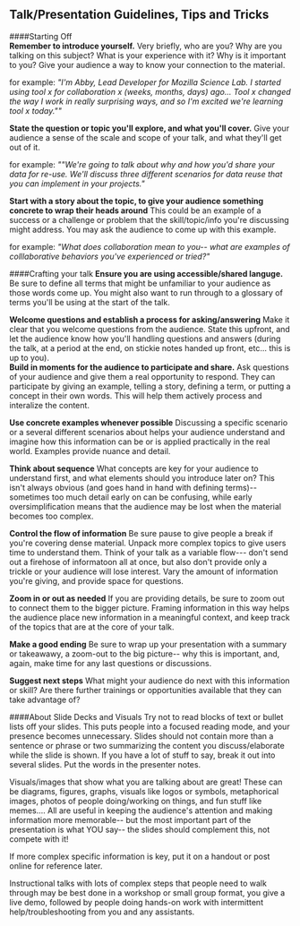 ## Talk/Presentation Guidelines, Tips and Tricks

####Starting Off  
**Remember to introduce yourself.** Very briefly, who are you? Why are you talking on this subject? What is your experience with it? Why is it important to you? Give your audience a way to know your connection to the material. 

for example: *"I'm Abby, Lead Developer for Mozilla Science Lab. I started using tool x for collaboration x (weeks, months, days) ago... Tool x changed the way I work in really surprising ways, and so I'm excited we're learning tool x today.""*  

**State the question or topic you'll explore, and what you'll cover.** Give your audience a sense of the scale and scope of your talk, and what they'll get out of it.
 
for example: *""We're going to talk about why and how you'd share your data for re-use. We'll discuss three different scenarios for data reuse that you can implement in your projects."* 

**Start with a story about the topic, to give your audience something concrete to wrap their heads around** This could be an example of a success or a challenge or problem that the skill/topic/info you're discussing might address. You may ask the audience to come up with this example. 

for example: *"What does collaboration mean to you-- what are examples of colllaborative behaviors you've experienced or tried?"*
 
####Crafting your talk
**Ensure you are using accessible/shared languge.** 
Be sure to define all terms that might be unfamiliar to your audience as those words come up. You might also want to run through to a glossary of terms you'll be using at the start of the talk. 

**Welcome questions and establish a process for asking/answering**
Make it clear that you welcome questions from the audience. State this upfront, and let the audience know how you'll handling questions and answers (during the talk, at a period at the end, on stickie notes handed up front, etc... this is up to you).   
**Build in moments for the audience to participate and share.** 
Ask questions of your audience and give them a real opportunity to respond. They can participate by giving an example, telling a story, defining a term, or putting a concept in their own words. This will help them actively process and interalize the content. 

**Use concrete examples whenever possible**
 Discussing a specific scenario or a several different scenarios about helps your audience understand and imagine how this information can be or is applied practically in the real world. Examples provide nuance and detail. 
 
**Think about sequence** 
What concepts are key for your audience to understand first, and what elements should you introduce later on? This isn't always obvious (and goes hand in hand with defining terms)--sometimes too much detail early on can be confusing, while early oversimplification means that the audience may be lost when the material becomes too complex. 

**Control the flow of information** 
Be sure pause to give people a break if you're covering dense material. Unpack more complex topics to give users time to understand them. Think of your talk as a variable flow--- don't send out a firehose of informatoon all at once, but also don't provide only a trickle or your audience will lose interest. Vary the amount of information you're giving, and provide space for questions. 

**Zoom in or out as needed** 
If you are providing details, be sure to zoom out to connect them to the bigger picture. Framing information in this way helps the audience place new information in a meaningful context, and keep track of the topics that are at the core of your talk. 

**Make a good ending**
Be sure to wrap up your presentation with a summary or takeawawy, a zoom-out to the big picture-- why this is important, and, again, make time for any last questions or discussions.

**Suggest next steps**
What might your audience do next with this information or skill? Are there further trainings or opportunities available that they can take advantage of? 

####About Slide Decks and Visuals
Try not to read blocks of text or bullet lists off your slides. This puts people into a focused reading mode, and your presence becomes unnecessary. Slides should not contain more than a sentence or phrase or two summarizing the content you discuss/elaborate while the slide is shown. If you have a lot of stuff to say, break it out into several slides. Put the words in the presenter notes. 

Visuals/images that show what you are talking about are great! These can be diagrams, figures, graphs, visuals like logos or symbols, metaphorical images, photos of people doing/working on things, and fun stuff like memes.... All are useful in keeping the audience's attention and making information more memorable-- but the most important part of the presentation is what YOU say-- the slides should complement this, not compete with it!  

If more complex specific information is key, put it on a handout or post online for reference later. 

Instructional talks with lots of complex steps that people need to walk through may be best done in a workshop or small group format, you give a live demo, followed by people doing hands-on work with intermittent help/troubleshooting from you and any assistants.





